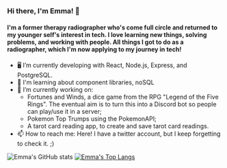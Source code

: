 <!-- **SurfingElectron/SurfingElectron** is a ✨ _special_ ✨ repository because its `README.md` (this file) appears on your GitHub profile. -->
### Hi there, I'm Emma! 👋

#### I'm a former therapy radiographer who's come full circle and returned to my younger self's interest in tech. I love learning new things, solving problems, and working with people. All things I got to do as a radiographer, which I'm now applying to my journey in tech!

#### 
- 🖥️ I’m currently developing with React, Node.js, Express, and PostgreSQL.
- 🌱 I'm learning about component libraries, noSQL
- 🔭 I’m currently working on: 
  - Fortunes and Winds, a dice game from the RPG "Legend of the Five Rings". The eventual aim is to turn this into a Discord bot so people can play/use it in a server;
  - Pokemon Top Trumps using the PokemonAPI;
  - A tarot card reading app, to create and save tarot card readings.
- 📫 How to reach me: Here! I have a twitter account, but I keep forgetting to check it. ;)


![Emma's GitHub stats](https://github-readme-stats.vercel.app/api?username=SurfingElectron&show_icons=true&theme=radical)
[![Emma's Top Langs](https://github-readme-stats.vercel.app/api/top-langs/?username=SurfingElectron&langs_count=4&layout=compact&theme=radical)](https://github.com/anuraghazra/github-readme-stats)

<!--
https://github.com/anuraghazra/github-readme-stats

-->
